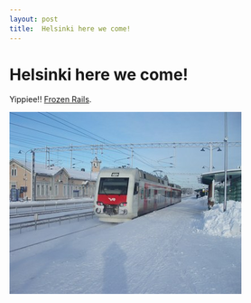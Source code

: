 ```yaml
---
layout: post
title:  Helsinki here we come!
---
```


# Helsinki here we come!

Yippiee!! [Frozen Rails](http://frozenrails.com).

![Helsinki](/images/helsinki.jpg)